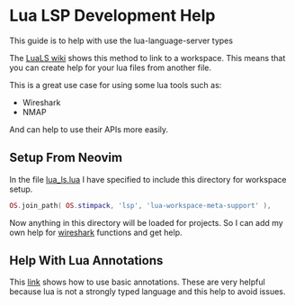 # Lua LSP Development Help

This guide is to help with use the lua-language-server types

The [LuaLS wiki](https://github.com/LuaLS/lua-language-server/wiki/Libraries#link-to-workspace)
shows this method to link to a workspace. This means that you can create help
for your lua files from another file.

This is a great use case for using some lua tools such as:

- Wireshark
- NMAP

And can help to use their APIs more easily.

## Setup From Neovim

In the file [lua_ls.lua](../lua_ls.lua) I have specified to include this
directory for workspace setup.

```lua
OS.join_path( OS.stimpack, 'lsp', 'lua-workspace-meta-support' ),
```

Now anything in this directory will be loaded for projects.
So I can add my own help for [wireshark](./wireshark.lua) functions and get help.

## Help With Lua Annotations

This [link](https://github.com/LuaLS/lua-language-server/wiki/Annotations)
shows how to use basic annotations. These are very helpful because
lua is not a strongly typed language and this help to avoid issues.
